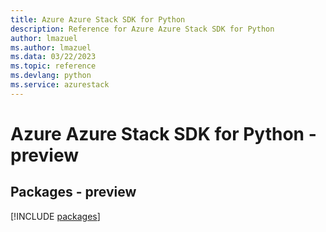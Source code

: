 ```yaml
---
title: Azure Azure Stack SDK for Python
description: Reference for Azure Azure Stack SDK for Python
author: lmazuel
ms.author: lmazuel
ms.data: 03/22/2023
ms.topic: reference
ms.devlang: python
ms.service: azurestack
---
```

# Azure Azure Stack SDK for Python - preview
## Packages - preview
[!INCLUDE [packages](azure-stack-index.md)]